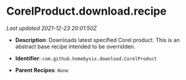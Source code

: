 # CorelProduct.download.recipe

_Last updated 2021-12-23 20:01:50Z_

- **Description**: Downloads latest specified Corel product. This is an abstract base recipe intended to be overridden.

- **Identifier**: `com.github.homebysix.download.CorelProduct`

- **Parent Recipes**: `None`
